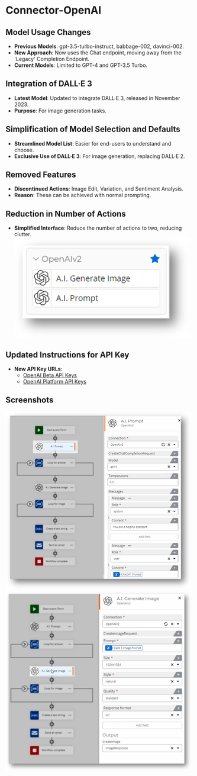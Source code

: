 # Connector-OpenAI

## Model Usage Changes
- **Previous Models**: gpt-3.5-turbo-instruct, babbage-002, davinci-002.
- **New Approach**: Now uses the Chat endpoint, moving away from the 'Legacy' Completion Endpoint.
- **Current Models**: Limited to GPT-4 and GPT-3.5 Turbo.

## Integration of DALL·E 3
- **Latest Model**: Updated to integrate DALL·E 3, released in November 2023.
- **Purpose**: For image generation tasks.

## Simplification of Model Selection and Defaults
- **Streamlined Model List**: Easier for end-users to understand and choose.
- **Exclusive Use of DALL·E 3**: For image generation, replacing DALL·E 2.

## Removed Features
- **Discontinued Actions**: Image Edit, Variation, and Sentiment Analysis.
- **Reason**: These can be achieved with normal prompting.

## Reduction in Number of Actions
- **Simplified Interface**: Reduce the number of actions to two, reducing clutter.
![Less Actions](img/thumbnail_image006.jpg)

## Updated Instructions for API Key
- **New API Key URLs**:
  - [OpenAI Beta API Keys](https://beta.openai.com/account/api-keys)
  - [OpenAI Platform API Keys](https://platform.openai.com/api-keys)

## Screenshots
![Alt](img/thumbnail_image007.jpg)
![Alt](img/thumbnail_image008.jpg)
